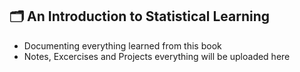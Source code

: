 ## 🗂️ An Introduction to Statistical Learning 
- Documenting everything learned from this book 
- Notes, Excercises and Projects everything will be uploaded here 